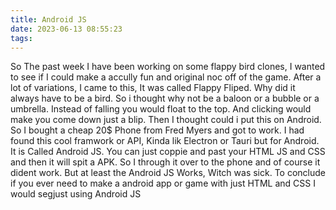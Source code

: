 ```yaml
---
title: Android JS
date: 2023-06-13 08:55:23
tags:
---
```


So The past week I have been working on some flappy bird clones, I wanted to see if I could make a accully fun and original noc off of the game. After a lot of variations, I came to this, It was called Flappy Fliped. Why did it always have to be a bird. So i thought why not be a baloon or a bubble or a umbrella. Instead of falling you would float to the top. And clicking would make you come down just a blip. Then I thought could i put this on Android. So I bought a cheap 20$ Phone from Fred Myers and got to work. I had found this cool framwork or API, Kinda lik Electron or Tauri but for Android. It is Called Android JS. You can just coppie and past your HTML JS and CSS and then it will spit a APK. So I through it over to the phone and of course it dident work. But at least the Android JS Works, Witch was sick. To conclude if you ever need to make a android app or game with just HTML and CSS I would segjust using Android JS